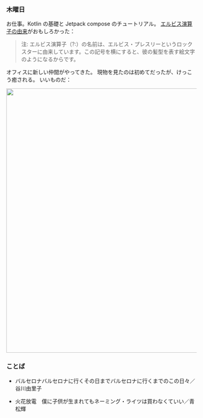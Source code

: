### 木曜日

お仕事。Kotlin の基礎と Jetpack compose のチュートリアル。
[エルビス演算子の由来](https://developer.android.com/codelabs/basic-android-kotlin-compose-nullability?hl=ja#2)がおもしろかった：

> 注: エルビス演算子（?:）の名前は、エルビス・プレスリーというロックスターに由来しています。この記号を横にすると、彼の髪型を表す絵文字のようになるからです。

オフィスに新しい仲間がやってきた。
現物を見たのは初めてだったが、けっこう癒される。
いいものだ：

<img src="https://i.imgur.com/xRerCZQ.jpeg" width="700">

### ことば

- バルセロナバルセロナに行くその日までバルセロナに行くまでのこの日々／谷川由里子

- 火花放電　僕に子供が生まれてもネーミング・ライツは買わなくていい／青松輝